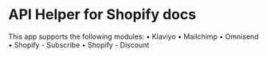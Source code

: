 # API Helper for Shopify docs

This app supports the following modules:
• Klaviyo
• Mailchimp
• Omnisend
• Shopify - Subscribe
• Shopify - Discount
